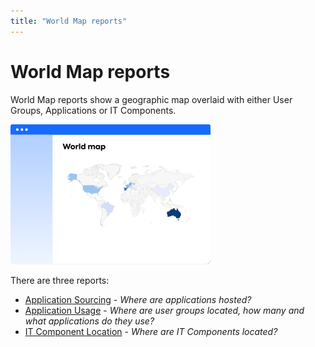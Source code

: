 ```yaml
---
title: "World Map reports"
---
```


# World Map reports

World Map reports show a geographic map overlaid with either User Groups, Applications or IT Components.

![Placeholder](../assets/images/world-map-thumbnail.png) 

There are three reports: 

- [Application Sourcing](application-sourcing-report.md) - *Where are applications hosted?*
- [Application Usage](application-usage-report.md) - *Where are user groups located, how many and what applications do they use?* 
- [IT Component Location](it-component-location-report.md) - *Where are IT Components located?*
